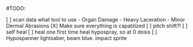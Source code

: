 #TODO:

[ ] scan data what tool to use
    - Organ Damage
    - Heavy Laceration
    - Minor Dermal Abrasions
[X] Make sure everything is capatilized
[ ] pitch shift?!
[ ] self heal
[ ] heal one first time heal hypospray, so at 0 dosis
[ ] Hypospanner lightsaber, beam blue. impact sprite